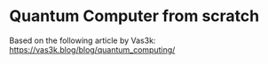 # Quantum Computer from scratch

Based on the following article by Vas3k: https://vas3k.blog/blog/quantum_computing/
